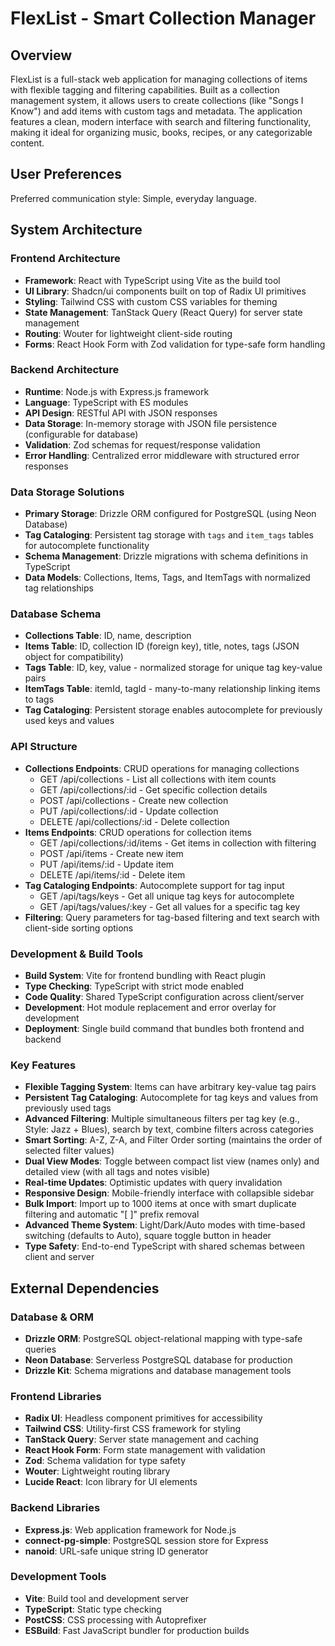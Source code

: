 # FlexList - Smart Collection Manager

## Overview

FlexList is a full-stack web application for managing collections of items with flexible tagging and filtering capabilities. Built as a collection management system, it allows users to create collections (like "Songs I Know") and add items with custom tags and metadata. The application features a clean, modern interface with search and filtering functionality, making it ideal for organizing music, books, recipes, or any categorizable content.

## User Preferences

Preferred communication style: Simple, everyday language.

## System Architecture

### Frontend Architecture
- **Framework**: React with TypeScript using Vite as the build tool
- **UI Library**: Shadcn/ui components built on top of Radix UI primitives
- **Styling**: Tailwind CSS with custom CSS variables for theming
- **State Management**: TanStack Query (React Query) for server state management
- **Routing**: Wouter for lightweight client-side routing
- **Forms**: React Hook Form with Zod validation for type-safe form handling

### Backend Architecture
- **Runtime**: Node.js with Express.js framework
- **Language**: TypeScript with ES modules
- **API Design**: RESTful API with JSON responses
- **Data Storage**: In-memory storage with JSON file persistence (configurable for database)
- **Validation**: Zod schemas for request/response validation
- **Error Handling**: Centralized error middleware with structured error responses

### Data Storage Solutions
- **Primary Storage**: Drizzle ORM configured for PostgreSQL (using Neon Database)
- **Tag Cataloging**: Persistent tag storage with `tags` and `item_tags` tables for autocomplete functionality
- **Schema Management**: Drizzle migrations with schema definitions in TypeScript
- **Data Models**: Collections, Items, Tags, and ItemTags with normalized tag relationships

### Database Schema
- **Collections Table**: ID, name, description
- **Items Table**: ID, collection ID (foreign key), title, notes, tags (JSON object for compatibility)
- **Tags Table**: ID, key, value - normalized storage for unique tag key-value pairs
- **ItemTags Table**: itemId, tagId - many-to-many relationship linking items to tags
- **Tag Cataloging**: Persistent storage enables autocomplete for previously used keys and values

### API Structure
- **Collections Endpoints**: CRUD operations for managing collections
  - GET /api/collections - List all collections with item counts
  - GET /api/collections/:id - Get specific collection details
  - POST /api/collections - Create new collection
  - PUT /api/collections/:id - Update collection
  - DELETE /api/collections/:id - Delete collection
- **Items Endpoints**: CRUD operations for collection items
  - GET /api/collections/:id/items - Get items in collection with filtering
  - POST /api/items - Create new item
  - PUT /api/items/:id - Update item
  - DELETE /api/items/:id - Delete item
- **Tag Cataloging Endpoints**: Autocomplete support for tag input
  - GET /api/tags/keys - Get all unique tag keys for autocomplete
  - GET /api/tags/values/:key - Get all values for a specific tag key
- **Filtering**: Query parameters for tag-based filtering and text search with client-side sorting options

### Development & Build Tools
- **Build System**: Vite for frontend bundling with React plugin
- **Type Checking**: TypeScript with strict mode enabled
- **Code Quality**: Shared TypeScript configuration across client/server
- **Development**: Hot module replacement and error overlay for development
- **Deployment**: Single build command that bundles both frontend and backend

### Key Features
- **Flexible Tagging System**: Items can have arbitrary key-value tag pairs
- **Persistent Tag Cataloging**: Autocomplete for tag keys and values from previously used tags
- **Advanced Filtering**: Multiple simultaneous filters per tag key (e.g., Style: Jazz + Blues), search by text, combine filters across categories
- **Smart Sorting**: A-Z, Z-A, and Filter Order sorting (maintains the order of selected filter values)
- **Dual View Modes**: Toggle between compact list view (names only) and detailed view (with all tags and notes visible)
- **Real-time Updates**: Optimistic updates with query invalidation
- **Responsive Design**: Mobile-friendly interface with collapsible sidebar
- **Bulk Import**: Import up to 1000 items at once with smart duplicate filtering and automatic "[  ]" prefix removal
- **Advanced Theme System**: Light/Dark/Auto modes with time-based switching (defaults to Auto), square toggle button in header
- **Type Safety**: End-to-end TypeScript with shared schemas between client and server

## External Dependencies

### Database & ORM
- **Drizzle ORM**: PostgreSQL object-relational mapping with type-safe queries
- **Neon Database**: Serverless PostgreSQL database for production
- **Drizzle Kit**: Schema migrations and database management tools

### Frontend Libraries
- **Radix UI**: Headless component primitives for accessibility
- **Tailwind CSS**: Utility-first CSS framework for styling
- **TanStack Query**: Server state management and caching
- **React Hook Form**: Form state management with validation
- **Zod**: Schema validation for type safety
- **Wouter**: Lightweight routing library
- **Lucide React**: Icon library for UI elements

### Backend Libraries
- **Express.js**: Web application framework for Node.js
- **connect-pg-simple**: PostgreSQL session store for Express
- **nanoid**: URL-safe unique string ID generator

### Development Tools
- **Vite**: Build tool and development server
- **TypeScript**: Static type checking
- **PostCSS**: CSS processing with Autoprefixer
- **ESBuild**: Fast JavaScript bundler for production builds